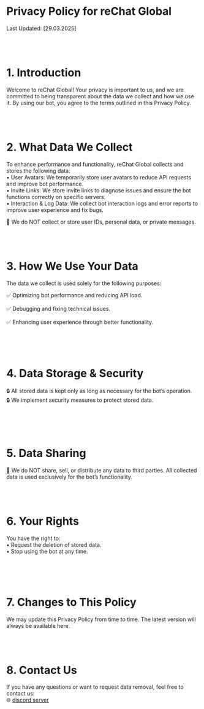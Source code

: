 # Privacy Policy for reChat Global

Last Updated: [29.03.2025]
<br>
<br>
<br>
<br>
# 1. Introduction

Welcome to reChat Global! Your privacy is important to us, and we are committed to being transparent about the data we collect and how we use it. By using our bot, you agree to the terms outlined in this Privacy Policy.
<br>
<br>
<br>
<br>
# 2. What Data We Collect

To enhance performance and functionality, reChat Global collects and stores the following data:<br>
	•	User Avatars: We temporarily store user avatars to reduce API requests and improve bot performance.<br>
	•	Invite Links: We store invite links to diagnose issues and ensure the bot functions correctly on specific servers.<br>
	•	Interaction & Log Data: We collect bot interaction logs and error reports to improve user experience and fix bugs.<br>

🚫 We do NOT collect or store user IDs, personal data, or private messages.
<br>
<br>
<br>
<br>
# 3. How We Use Your Data

The data we collect is used solely for the following purposes:<br>
 
✅ Optimizing bot performance and reducing API load.<br>  
✅ Debugging and fixing technical issues.<br>  
✅ Enhancing user experience through better functionality.<br>
<br>
<br>
<br>
<br>
# 4. Data Storage & Security

🔒 All stored data is kept only as long as necessary for the bot’s operation.<br>
🔒 We implement security measures to protect stored data.<br>
<br>
<br>
<br>
<br>
# 5. Data Sharing

🔐 We do NOT share, sell, or distribute any data to third parties. All collected data is used exclusively for the bot’s functionality.
<br>
<br>
<br>
<br>
# 6. Your Rights

You have the right to:<br>
	•	Request the deletion of stored data.<br>
	•	Stop using the bot at any time.<br>
<br>
<br>
<br>
<br>
# 7. Changes to This Policy

We may update this Privacy Policy from time to time. The latest version will always be available here.
<br>
<br>
<br>
<br>
# 8. Contact Us

If you have any questions or want to request data removal, feel free to contact us:<br>
🌐 [discord server](https://discord.com/oauth2/authorize?client_id=1217474009646628994)
